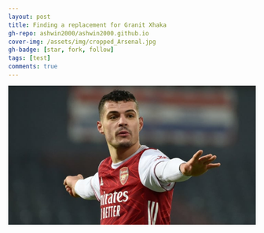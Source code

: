 ```yaml
---
layout: post
title: Finding a replacement for Granit Xhaka
gh-repo: ashwin2000/ashwin2000.github.io
cover-img: /assets/img/cropped_Arsenal.jpg
gh-badge: [star, fork, follow]
tags: [test]
comments: true
---
```


![Xhaka](/assets/img/xhaka.jpg)
